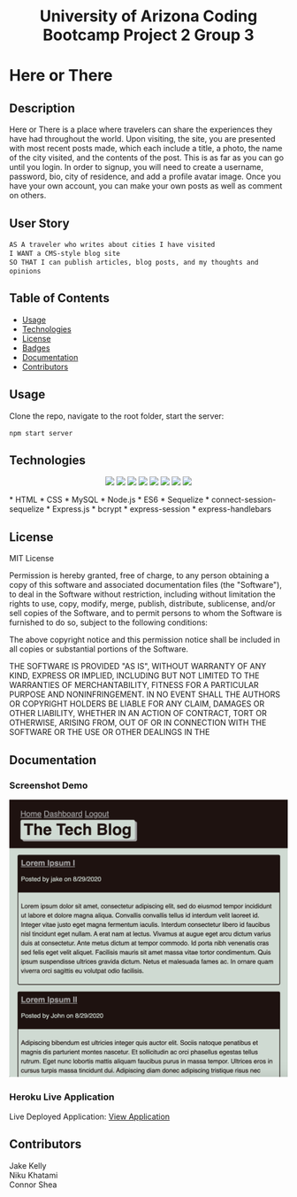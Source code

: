<h1 align="center"> University of Arizona Coding Bootcamp Project 2 Group 3</h1>

# Here or There

## Description
Here or There is a place where travelers can share the experiences they have had throughout the world. Upon visiting, the site, you are presented with most recent posts made, which each include a title, a photo, the name of the city visited, and the contents of the post. This is as far as you can go until you login. In order to signup, you will need to create a username, password, bio, city of residence, and add a profile avatar image. Once you have your own account, you can make your own posts as well as comment on others. 

## User Story

```
AS A traveler who writes about cities I have visited
I WANT a CMS-style blog site
SO THAT I can publish articles, blog posts, and my thoughts and opinions
```

## Table of Contents 

* [Usage](#usage)
* [Technologies](#technologies)
* [License](#license)
* [Badges](#badges)
* [Documentation](#documentation)
* [Contributors](#contributors)

## Usage
Clone the repo, navigate to the root folder, start the server:
```
npm start server
```

## Technologies
<p align="center">
    <img src="https://img.shields.io/badge/bcrypt-lightgrey" />
        <img src="https://img.shields.io/badge/multer-yellowgreen" />
    <img src="https://img.shields.io/badge/javascript-blue" />
    <img src="https://img.shields.io/badge/express-red" />
    <img src="https://img.shields.io/badge/sequelize-green"  />
    <img src="https://img.shields.io/badge/handlebars-orange"  />
    <img src="https://img.shields.io/badge/mySQL-lightgreen"  />
    <img src="https://img.shields.io/badge/dotenv-lightblue" />
</p>
* HTML
* CSS
* MySQL
* Node.js
* ES6
* Sequelize
* connect-session-sequelize
* Express.js
* bcrypt
* express-session
* express-handlebars

## License

MIT License

Permission is hereby granted, free of charge, to any person obtaining a copy
of this software and associated documentation files (the "Software"), to deal
in the Software without restriction, including without limitation the rights
to use, copy, modify, merge, publish, distribute, sublicense, and/or sell
copies of the Software, and to permit persons to whom the Software is
furnished to do so, subject to the following conditions:

The above copyright notice and this permission notice shall be included in all
copies or substantial portions of the Software.

THE SOFTWARE IS PROVIDED "AS IS", WITHOUT WARRANTY OF ANY KIND, EXPRESS OR
IMPLIED, INCLUDING BUT NOT LIMITED TO THE WARRANTIES OF MERCHANTABILITY,
FITNESS FOR A PARTICULAR PURPOSE AND NONINFRINGEMENT. IN NO EVENT SHALL THE
AUTHORS OR COPYRIGHT HOLDERS BE LIABLE FOR ANY CLAIM, DAMAGES OR OTHER
LIABILITY, WHETHER IN AN ACTION OF CONTRACT, TORT OR OTHERWISE, ARISING FROM,
OUT OF OR IN CONNECTION WITH THE SOFTWARE OR THE USE OR OTHER DEALINGS IN THE


## Documentation

### Screenshot Demo 
![Screenshot](doc/proof.png?raw=true "Proof of Application")  

### Heroku Live Application
Live Deployed Application: [View Application](https://(replaceMe).herokuapp.com/ "Live Deploy")  

## Contributors
Jake Kelly     
Niku Khatami     
Connor Shea     